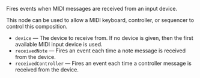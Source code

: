 Fires events when MIDI messages are received from an input device.

This node can be used to allow a MIDI keyboard, controller, or sequencer to control this composition.

   - `device` — The device to receive from. If no device is given, then the first available MIDI input device is used.
   - `receivedNote` — Fires an event each time a note message is received from the device.
   - `receivedController` — Fires an event each time a controller message is received from the device.
